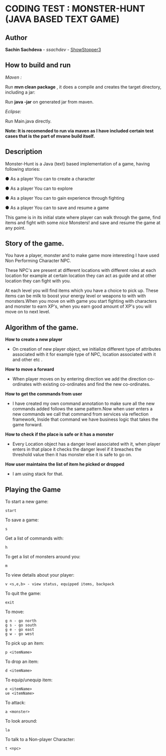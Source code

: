CODING TEST : MONSTER-HUNT (JAVA BASED TEXT GAME)
==============================================

## Author

**Sachin Sachdeva** - *ssachdev* - [ShowStopper3](https://github.com/ShowStopper3)

How to build and run 
-------------
*Maven :*

Run **mvn clean package** , it does a compile and creates the target directory, including a jar:

Run **java -jar** on generated jar from maven.

*Eclipse:*

Run Main.java directly.

**Note: It is recomended to run via maven as I have included certain test cases that is the part of mvane build itself.**

Description
-------------
Monster-Hunt is a Java (text) based implementation of a game, having following stories:

● As a player You can to create a character

● As a player You can to explore

● As a player You can to gain experience through fighting

● As a player You can to save and resume a game

This game is in its initial state where player can walk 
through the game, find items and fight with some _nice_ Monsters! and save and resume the game at any point.

Story of the game.
-------------

You have a player, monster and to make game more interesting I have used Non Performing Character NPC.

These NPC's are present at different locations with different roles at each location for example at certain location they can act as guide and at other location they can fight with you.

At each level you will find items which you have a choice to  pick up. These items can be milk to boost your energy level or weapons to with with monsters.When you move on with game you start fighting with characters and monster to earn XP's, when you earn good amount of XP's you will move on to next level.

Algorithm of the game.
-------------

**How to create a new player**
* On creation of new player object, we initialize different type of attributes associated with it for example type of NPC, location associated with it and other etc .

**How to move a forward**
* When player moves on by entering direction we add the direction co-ordinates with existing co-ordinates and find the new co-ordinates. 
      

**How to get the commands from user**
* I have created my own command annotation to make sure all the new commands added follows the same pattern.Now when user enters a new commands we call that command from services via reflection framework, Inside that command we have business logic that takes the game forward. 

**How to check if the place is safe or it has a monster**
* Every Location object has a danger level associated with it, when player enters in that place it checks the danger level if it breaches the threshold value then it has monster else it is safe to go on.


**How user maintains the list of item he picked or dropped**
* I am using stack for that. 


Playing the Game
--------------

To start a new game:

    start

To save a game:

    s

Get a list of commands with:

    h

To get a list of monsters around you:

    m

To view details about your player:

    v <s,e,b> - view status, equipped items, backpack

To quit the game:

    exit

To move:

    g n - go north
    g s - go south
    g e - go east
    g w - go west

To pick up an item:

    p <itemName>

To drop an item:

    d <itemName>

To equip/unequip item:

    e <itemName>
    ue <itemName>

To attack:
    
    a <monster>

To look around:
 
    la

To talk to a Non-player Character:

    t <npc>

